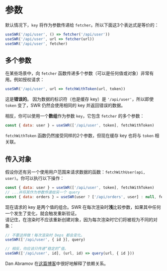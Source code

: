 # 参数

默认情况下，`key` 将作为参数传递给 `fetcher`。所以下面这3个表达式是等价的：

```js
useSWR('/api/user', () => fetcher('/api/user'))
useSWR('/api/user', url => fetcher(url))
useSWR('/api/user', fetcher)
```

## 多个参数

在某些场景中，向 `fetcher` 函数传递多个参数（可以是任何值或对象）非常有用。例如授权请求：

```js
useSWR('/api/user', url => fetchWithToken(url, token))
```

这是**错误的**。 因为数据的标识符（也是缓存 key）是 `'/api/user'`，所以即使 `token` 变了，SWR 仍然会使用相同的 key 并返回错误的数据。

相反，你可以使用一个**数组**作为参数 `key`，它包含 `fetcher` 的多个参数：

```js
const { data: user } = useSWR(['/api/user', token], fetchWithToken)
```

`fetchWithToken` 函数仍然接受同样的2个参数，但现在缓存 key 也将与 `token` 相关联。

## 传入对象

假设你还有另一个使用用户范围来请求数据的函数：`fetchWithUser(api, user)`。你可以执行以下操作：

```js
const { data: user } = useSWR(['/api/user', token], fetchWithToken)
// ...并将其作为参数传递给另一个 query
const { data: orders } = useSWR(user ? ['/api/orders', user] : null, fetchWithUser)
```

现在请求的 key 是两个值的组合。SWR 在每次渲染时**浅**比较参数，如果其中任何一个发生了变化，就会触发重新验证。  
请记住，在渲染时不应该重新创建对象，因为每次渲染时它们将被视为不同的对象：

```js
// 不要这样做！每次渲染时 Deps 都会变化。
useSWR(['/api/user', { id }], query)

// 相反，你应该只传递“稳定的”值。
useSWR(['/api/user', id], (url, id) => query(url, { id }))
```

Dan Abramov 在[这篇博客](https://overreacted.io/a-complete-guide-to-useeffect/#but-i-cant-put-this-function-inside-an-effect)中很好地解释了依赖关系。
